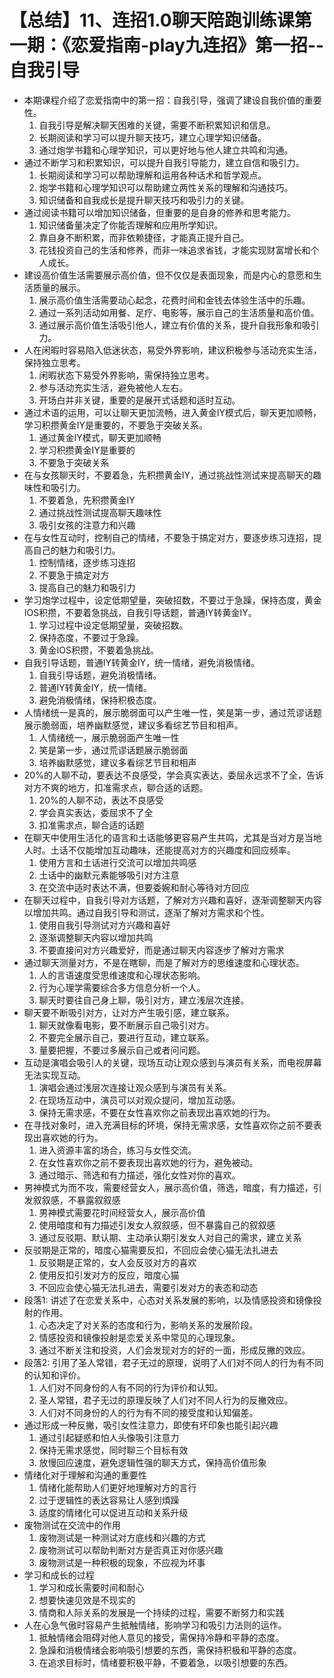 # 【总结】11、连招1.0聊天陪跑训练课第一期：《恋爱指南-play九连招》第一招--自我引导

-   本期课程介绍了恋爱指南中的第一招：自我引导，强调了建设自我价值的重要性。
    1.  自我引导是解决聊天困难的关键，需要不断积累知识和信息。
    2.  长期阅读和学习可以提升聊天技巧，建立心理学知识储备。
    3.  通过炮学书籍和心理学知识，可以更好地与他人建立共鸣和沟通。
-   通过不断学习和积累知识，可以提升自我引导能力，建立自信和吸引力。
    1.  长期阅读和学习可以帮助理解和运用各种话术和哲学观点。
    2.  炮学书籍和心理学知识可以帮助建立两性关系的理解和沟通技巧。
    3.  知识储备和自我成长是提升聊天技巧和吸引力的关键。
-   通过阅读书籍可以增加知识储备，但重要的是自身的修养和思考能力。
    1.  知识储备量决定了你能否理解和应用所学知识。
    2.  靠自身不断积累，而非依赖捷径，才能真正提升自己。
    3.  花钱投资自己的生活和修养，而非一味追求省钱，才能实现财富增长和个人成长。
-   建设高价值生活需要展示高价值，但不仅仅是表面现象，而是内心的意愿和生活质量的展示。
    1.  展示高价值生活需要动心起念，花费时间和金钱去体验生活中的乐趣。
    2.  通过一系列活动如用餐、足疗、电影等，展示自己的生活质量和高价值。
    3.  通过展示高价值生活吸引他人，建立有价值的关系，提升自我形象和吸引力。
-   人在闲暇时容易陷入低迷状态，易受外界影响，建议积极参与活动充实生活，保持独立思考。
    1.  闲暇状态下易受外界影响，需保持独立思考。
    2.  参与活动充实生活，避免被他人左右。
    3.  开场白并非关键，重要的是展开式话题和适时互动。
-   通过术语的运用，可以让聊天更加流畅，进入黄金IY模式后，聊天更加顺畅，学习积攒黄金IY是重要的，不要急于突破关系。
    1.  通过黄金IY模式，聊天更加顺畅
    2.  学习积攒黄金IY是重要的
    3.  不要急于突破关系
-   在与女孩聊天时，不要着急，先积攒黄金IY，通过挑战性测试来提高聊天的趣味性和吸引力。
    1.  不要着急，先积攒黄金IY
    2.  通过挑战性测试提高聊天趣味性
    3.  吸引女孩的注意力和兴趣
-   在与女性互动时，控制自己的情绪，不要急于搞定对方，要逐步练习连招，提高自己的魅力和吸引力。
    1.  控制情绪，逐步练习连招
    2.  不要急于搞定对方
    3.  提高自己的魅力和吸引力
-   学习炮学过程中，设定低期望量，突破招数，不要过于急躁，保持态度，黄金IOS积攒，不要着急挑战，自我引导话题，普通IY转黄金IY。
    1.  学习过程中设定低期望量，突破招数。
    2.  保持态度，不要过于急躁。
    3.  黄金IOS积攒，不要着急挑战。
-   自我引导话题，普通IY转黄金IY，统一情绪，避免消极情绪。
    1.  自我引导话题，避免消极情绪。
    2.  普通IY转黄金IY，统一情绪。
    3.  避免消极情绪，保持积极态度。
-   人情绪统一是真的，展示脆弱面可以产生唯一性，笑是第一步，通过荒谬话题展示脆弱面，培养幽默感觉，建议多看综艺节目和相声。
    1.  人情绪统一，展示脆弱面产生唯一性
    2.  笑是第一步，通过荒谬话题展示脆弱面
    3.  培养幽默感觉，建议多看综艺节目和相声
-   20%的人聊不动，要表达不良感受，学会真实表达，委屈永远求不了全，告诉对方不爽的地方，扣准需求点，聊合适的话题。
    1.  20%的人聊不动，表达不良感受
    2.  学会真实表达，委屈求不了全
    3.  扣准需求点，聊合适的话题
-   在聊天中使用生活化的语言和土话能够更容易产生共鸣，尤其是当对方是当地人时。土话不仅能增加互动趣味，还能提高对方的兴趣度和回应频率。
    1.  使用方言和土话进行交流可以增加共鸣感
    2.  土话中的幽默元素能够吸引对方注意
    3.  在交流中适时表达不满，但要委婉和耐心等待对方回应
-   在聊天过程中，自我引导对方话题，了解对方兴趣和喜好，逐渐调整聊天内容以增加共鸣。通过自我引导和测试，逐渐了解对方需求和个性。
    1.  使用自我引导测试对方兴趣和喜好
    2.  逐渐调整聊天内容以增加共鸣
    3.  不要直接问对方兴趣爱好，而是通过聊天内容逐步了解对方需求
-   通过聊天测量对方，不是在瞎聊，而是了解对方的思维速度和心理状态。
    1.  人的言语速度受思维速度和心理状态影响。
    2.  行为心理学需要综合多方信息分析一个人。
    3.  聊天时要往自己身上聊，吸引对方，建立浅层次连接。
-   聊天要不断吸引对方，让对方产生吸引感，建立联系。
    1.  聊天就像看电影，要不断展示自己吸引对方。
    2.  不要完全展示自己，要进行互动，建立联系。
    3.  量要把握，不要过多展示自己或者问问题。
-   互动是演唱会吸引人的关键，现场互动让观众感到与演员有关系，而电视屏幕无法实现互动。
    1.  演唱会通过浅层次连接让观众感到与演员有关系。
    2.  在现场互动中，演员可以对观众提问，增加互动感。
    3.  保持无需求感，不要在女性喜欢你之前表现出喜欢她的行为。
-   在寻找对象时，进入充满目标的环境，保持无需求感，女性喜欢你之前不要表现出喜欢她的行为。
    1.  进入资源丰富的场合，练习与女性交流。
    2.  在女性喜欢你之前不要表现出喜欢她的行为，避免被动。
    3.  通过暗示、筛选和有力描述，强化女性对你的喜欢。
-   男神模式为而不攻，需要经营女人，展示高价值，筛选，暗度，有力描述，引发叙叙感，不暴露叙叙感
    1.  男神模式需要花时间经营女人，展示高价值
    2.  使用暗度和有力描述引发女人叙叙感，但不暴露自己的叙叙感
    3.  通过反驳期、默认期、主动承认期引发女人对自己的需求，建立关系
-   反驳期是正常的，暗度心猫需要反扣，不回应会使心猫无法扎进去
    1.  反驳期是正常的，女人会反驳对方的喜欢
    2.  使用反扣引发对方的反应，暗度心猫
    3.  不回应会使心猫无法扎进去，需要引发对方的表态和动态
-   段落1: 讲述了在恋爱关系中，心态对关系发展的影响，以及情感投资和镜像投射的作用。
    1.  心态决定了对关系的态度和行为，影响关系的发展阶段。
    2.  情感投资和镜像投射是恋爱关系中常见的心理现象。
    3.  通过不断关注和投资，人们会发现对方的好的一面，形成反撇的效应。
-   段落2: 引用了圣人常错，君子无过的原理，说明了人们对不同人的行为有不同的认知和评价。
    1.  人们对不同身份的人有不同的行为评价和认知。
    2.  圣人常错，君子无过的原理反映了人们对不同人行为的反撇效应。
    3.  人们对不同身份的人的行为有不同的接受度和认知偏差。
-   通过形成一种反撇，吸引女性注意力，即使有坏印象也能引起兴趣
    1.  通过引起疑惑和怕人头像吸引注意力
    2.  保持无需求感觉，同时聊三个目标有效
    3.  放慢回应速度，避免逻辑性强的聊天方式，保持高价值形象
-   情绪化对于理解和沟通的重要性
    1.  情绪化能帮助人们更好地理解对方的言行
    2.  过于逻辑性的表达容易让人感到煩躁
    3.  适度的情绪化可以促进互动和关系升级
-   废物测试在交流中的作用
    1.  废物测试是一种测试对方底线和兴趣的方式
    2.  废物测试可以帮助判断对方是否真正对你感兴趣
    3.  废物测试是一种积极的现象，不应视为坏事
-   学习和成长的过程
    1.  学习和成长需要时间和耐心
    2.  想要快速见效是不现实的
    3.  情商和人际关系的发展是一个持续的过程，需要不断努力和实践
-   人在心急气傲时容易产生抵触情绪，影响学习和吸引力法则的运作。
    1.  抵触情绪会阻碍对他人意见的接受，需保持冷静和平静的态度。
    2.  急躁和消极情绪会影响吸引想要的东西，需保持积极和平静的态度。
    3.  在追求目标时，情绪要积极平静，不要着急，以吸引想要的东西。